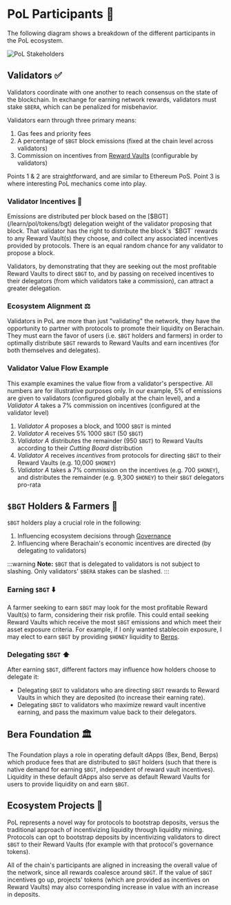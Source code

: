 # PoL Participants 👥

The following diagram shows a breakdown of the different participants in the PoL ecosystem.

![PoL Stakeholders](/assets/val-stakeholder-overview.png)

## Validators ✅

Validators coordinate with one another to reach consensus on the state of the blockchain. In exchange for earning network rewards, validators must stake `$BERA`, which can be penalized for misbehavior.

Validators earn through three primary means:

1. Gas fees and priority fees
2. A percentage of `$BGT` block emissions (fixed at the chain level across validators)
3. Commission on incentives from [Reward Vaults](/learn/pol/rewardvaults) (configurable by validators)

Points 1 & 2 are straightforward, and are similar to Ethereum PoS. Point 3 is where interesting PoL mechanics come into play.

### Validator Incentives 💎

Emissions are distributed per block based on the [$BGT](/learn/pol/tokens/bgt) delegation weight of the validator proposing that block. That validator has the right to distribute the block's `$BGT` rewards to any Reward Vault(s) they choose, and collect any associated incentives provided by protocols. There is an equal random chance for any validator to propose a block.

Validators, by demonstrating that they are seeking out the most profitable Reward Vaults to direct `$BGT` to, and by passing on received incentives to their delegators (from which validators take a commission), can attract a greater delegation.

### Ecosystem Alignment ⚖️

Validators in PoL are more than just "validating" the network, they have the opportunity to partner with protocols to promote their liquidity on Berachain. They must earn the favor of users (i.e. `$BGT` holders and farmers) in order to optimally distribute `$BGT` rewards to Reward Vaults and earn incentives (for both themselves and delegates).

### Validator Value Flow Example

This example examines the value flow from a validator's perspective. All numbers are for illustrative purposes only. In our example, 5% of emissions are given to validators (configured globally at the chain level), and a _Validator A_ takes a 7% commission on incentives (configured at the validator level)

1. _Validator A_ proposes a block, and 1000 `$BGT` is minted
2. _Validator A_ receives 5% 1000 `$BGT` (50 `$BGT`)
3. _Validator A_ distributes the remainder (950 `$BGT`) to Reward Vaults according to their _Cutting Board_ distribution
4. _Validator A_ receives _incentives_ from protocols for directing `$BGT` to their Reward Vaults (e.g. 10,000 `$HONEY`)
5. _Validator A_ takes a 7% commission on the incentives (e.g. 700 `$HONEY`), and distributes the remainder (e.g. 9,300 `$HONEY`) to their `$BGT` delegators pro-rata

## `$BGT` Holders & Farmers 🥕

`$BGT` holders play a crucial role in the following:

1. Influencing ecosystem decisions through [Governance](/learn/governance/)
2. Influencing where Berachain's economic incentives are directed (by delegating to validators)

:::warning
**Note:** `$BGT` that is delegated to validators is not subject to slashing. Only validators' `$BERA` stakes can be slashed.
:::

### Earning `$BGT` ⬇️

A farmer seeking to earn `$BGT` may look for the most profitable Reward Vault(s) to farm, considering their risk profile. This could entail seeking Reward Vaults which receive the most `$BGT` emissions and which meet their asset exposure criteria. For example, if I only wanted stablecoin exposure, I may elect to earn `$BGT` by providing `$HONEY` liquidity to [Berps](/learn/dapps/berps).

### Delegating `$BGT` ⬆️

After earning `$BGT`, different factors may influence how holders choose to delegate it:

- Delegating `$BGT` to validators who are directing `$BGT` rewards to Reward Vaults in which they are deposited (to increase their earning rate).
- Delegating `$BGT` to validators who maximize reward vault incentive earning, and pass the maximum value back to their delegators.

## Bera Foundation 🏛️

The Foundation plays a role in operating default dApps (Bex, Bend, Berps) which produce fees that are distributed to `$BGT` holders (such that there is native demand for earning `$BGT`, independent of reward vault incentives). Liquidity in these default dApps also serve as default Reward Vaults for users to provide liquidity on and earn `$BGT`.

## Ecosystem Projects 🧸

PoL represents a novel way for protocols to bootstrap deposits, versus the traditional approach of incentivizing liquidity through liquidity mining. Protocols can opt to bootstrap deposits by incentivizing validators to direct `$BGT` to their Reward Vaults (for example with that protocol's governance tokens).

All of the chain's participants are aligned in increasing the overall value of the network, since all rewards coalesce around `$BGT`. If the value of `$BGT` incentives go up, projects' tokens (which are provided as incentives on Reward Vaults) may also corresponding increase in value with an increase in deposits.
